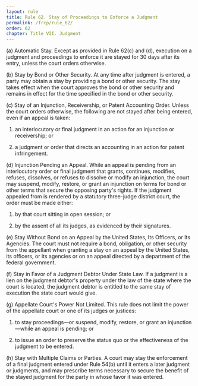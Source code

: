 ```yaml
---
layout: rule
title: Rule 62. Stay of Proceedings to Enforce a Judgment
permalink: /frcp/rule_62/
order: 62
chapter: Title VII. Judgment
---
```


(a) Automatic Stay. Except as provided in Rule 62(c) and (d), execution on a judgment and proceedings to enforce it are stayed for 30 days after its entry, unless the court orders otherwise.


(b) Stay by Bond or Other Security. At any time after judgment is entered, a party may obtain a stay by providing a bond or other security. The stay takes effect when the court approves the bond or other security and remains in effect for the time specified in the bond or other security.


(c) Stay of an Injunction, Receivership, or Patent Accounting Order. Unless the court orders otherwise, the following are not stayed after being entered, even if an appeal is taken:


1. an interlocutory or final judgment in an action for an injunction or receivership; or


2. a judgment or order that directs an accounting in an action for patent infringement.


(d) Injunction Pending an Appeal. While an appeal is pending from an interlocutory order or final judgment that grants, continues, modifies, refuses, dissolves, or refuses to dissolve or modify an injunction, the court may suspend, modify, restore, or grant an injunction on terms for bond or other terms that secure the opposing party's rights. If the judgment appealed from is rendered by a statutory three-judge district court, the order must be made either:


1. by that court sitting in open session; or


2. by the assent of all its judges, as evidenced by their signatures.


(e) Stay Without Bond on an Appeal by the United States, Its Officers, or Its Agencies. The court must not require a bond, obligation, or other security from the appellant when granting a stay on an appeal by the United States, its officers, or its agencies or on an appeal directed by a department of the federal government.


(f) Stay in Favor of a Judgment Debtor Under State Law. If a judgment is a lien on the judgment debtor's property under the law of the state where the court is located, the judgment debtor is entitled to the same stay of execution the state court would give.


(g) Appellate Court's Power Not Limited. This rule does not limit the power of the appellate court or one of its judges or justices:


1. to stay proceedings—or suspend, modify, restore, or grant an injunction—while an appeal is pending; or


2. to issue an order to preserve the status quo or the effectiveness of the judgment to be entered.


(h) Stay with Multiple Claims or Parties. A court may stay the enforcement of a final judgment entered under Rule 54(b) until it enters a later judgment or judgments, and may prescribe terms necessary to secure the benefit of the stayed judgment for the party in whose favor it was entered.
